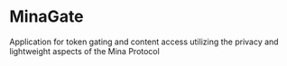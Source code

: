 # MinaGate
Application for token gating and content access utilizing the privacy and lightweight aspects of the Mina Protocol
